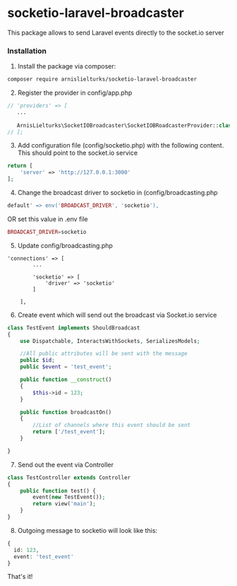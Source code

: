 # socketio-laravel-broadcaster

This package allows to send Laravel events directly to the socket.io server

### Installation
1. Install the package via composer:
 ```sh
composer require arnislielturks/socketio-laravel-broadcaster
```

2. Register the provider in config/app.php
 ```php
// 'providers' => [
    ...
    
    ArnisLielturks\SocketIOBroadcaster\SocketIOBRoadcasterProvider::class
// ];
```

3. Add configuration file (config/socketio.php) with the following content. This should point to the socket.io service
```php
return [
    'server' => 'http://127.0.0.1:3000'
];
```

4. Change the broadcast driver to socketio in (config/broadcasting.php
```php
default' => env('BROADCAST_DRIVER', 'socketio'),
```
OR set this value in .env file

```php
BROADCAST_DRIVER=socketio
```

5. Update config/broadcasting.php
```
'connections' => [
        ...
        
        'socketio' => [
            'driver' => 'socketio'
        ]

    ],
```

6. Create event which will send out the broadcast via Socket.io service

```php
class TestEvent implements ShouldBroadcast
{
    use Dispatchable, InteractsWithSockets, SerializesModels;

    //All public attributes will be sent with the message
    public $id;
    public $event = 'test_event';

    public function __construct()
    {
        $this->id = 123;
    }

    public function broadcastOn()
    {
        //List of channels where this event should be sent
        return ['/test_event'];
    }

}
```

7. Send out the event via Controller
```php
class TestController extends Controller
{
    public function test() {
        event(new TestEvent());
        return view('main');
    }
}
```

8. Outgoing message to socketio will look like this:
```php
{ 
  id: 123,
  event: 'test_event'
}
```

That's it!